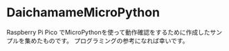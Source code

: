# DaichamameMicroPython
Raspberry Pi Pico でMicroPythonを使って動作確認をするために作成したサンプルを集めたものです。
プログラミングの参考になれば幸いです。

